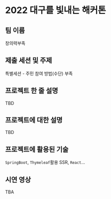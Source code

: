 # 2022 대구를 빛내는 해커톤 

## 팀 이름
창의력부족

## 제출 세션 및 주제
특별세션 - 주민 참여 방법(수단) 부족

## 프로젝트 한 줄 설명
TBD

## 프로젝트에 대한 설명
TBD

## 프로젝트에 활용된 기술
`SpringBoot`, `Thymeleaf`활용 SSR, `React`...

## 시연 영상
TBA
